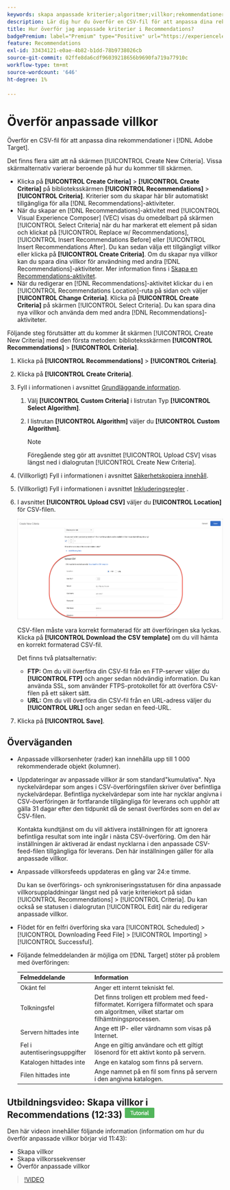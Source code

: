 ```yaml
---
keywords: skapa anpassade kriterier;algoritmer;villkor;rekommendationer villkor;csv;ftp;upload csv
description: Lär dig hur du överför en CSV-fil för att anpassa dina rekommendationer i Adobe [!DNL Target] Recommendations.
title: Hur överför jag anpassade kriterier i Recommendations?
badgePremium: label="Premium" type="Positive" url="https://experienceleague.adobe.com/docs/target/using/introduction/intro.html?lang=sv-SE#premium newtab=true" tooltip="Se vad som ingår i Target Premium."
feature: Recommendations
exl-id: 33434121-e0ae-4b82-b1dd-78b9738026cb
source-git-commit: 02ffe8da6cdf96039218656b9690fa719a77910c
workflow-type: tm+mt
source-wordcount: '646'
ht-degree: 1%

---
```


# Överför anpassade villkor

Överför en CSV-fil för att anpassa dina rekommendationer i [!DNL Adobe Target].

Det finns flera sätt att nå skärmen [!UICONTROL Create New Criteria]. Vissa skärmalternativ varierar beroende på hur du kommer till skärmen.

* Klicka på **[!UICONTROL Create Criteria]** > **[!UICONTROL Create Criteria]** på biblioteksskärmen **[!UICONTROL Recommendations]** > **[!UICONTROL Criteria]**. Kriterier som du skapar här blir automatiskt tillgängliga för alla [!DNL Recommendations]-aktiviteter.
* När du skapar en [!DNL Recommendations]-aktivitet med [!UICONTROL Visual Experience Composer] (VEC) visas du omedelbart på skärmen [!UICONTROL Select Criteria] när du har markerat ett element på sidan och klickat på [!UICONTROL Replace w/ Recommendations], [!UICONTROL Insert Recommendations Before] eller [!UICONTROL Insert Recommendations After]. Du kan sedan välja ett tillgängligt villkor eller klicka på **[!UICONTROL Create Criteria]**. Om du skapar nya villkor kan du spara dina villkor för användning med andra [!DNL Recommendations]-aktiviteter. Mer information finns i [Skapa en Recommendations-aktivitet](/help/main/c-recommendations/t-create-recs-activity/create-recs-activity.md).
* När du redigerar en [!DNL Recommendations]-aktivitet klickar du i en [!UICONTROL Recommendations Location]-ruta på sidan och väljer **[!UICONTROL Change Criteria]**. Klicka på **[!UICONTROL Create Criteria]** på skärmen [!UICONTROL Select Criteria]. Du kan spara dina nya villkor och använda dem med andra [!DNL Recommendations]-aktiviteter.

Följande steg förutsätter att du kommer åt skärmen [!UICONTROL Create New Criteria] med den första metoden: biblioteksskärmen **[!UICONTROL Recommendations]** > **[!UICONTROL Criteria]**.

1. Klicka på **[!UICONTROL Recommendations]** > **[!UICONTROL Criteria]**.

1. Klicka på **[!UICONTROL Create Criteria]**.

1. Fyll i informationen i avsnittet [Grundläggande information](/help/main/c-recommendations/c-algorithms/create-new-algorithm.md#info).

   1. Välj **[!UICONTROL Custom Criteria]** i listrutan Typ **[!UICONTROL Select Algorithm]**.

   1. I listrutan **[!UICONTROL Algorithm]** väljer du **[!UICONTROL Custom Algorithm]**.

      >[!NOTE]
      >
      >Föregående steg gör att avsnittet [!UICONTROL Upload CSV] visas längst ned i dialogrutan [!UICONTROL Create New Criteria].

1. (Villkorligt) Fyll i informationen i avsnittet [Säkerhetskopiera innehåll](/help/main/c-recommendations/c-algorithms/create-new-algorithm.md#content).

1. (Villkorligt) Fyll i informationen i avsnittet [Inkluderingsregler](/help/main/c-recommendations/c-algorithms/create-new-algorithm.md#inclusion) .

1. I avsnittet **[!UICONTROL Upload CSV]** väljer du **[!UICONTROL Location]** för CSV-filen.

   ![Överför CSV-avsnitt](assets/upload-csv.png)

   CSV-filen måste vara korrekt formaterad för att överföringen ska lyckas. Klicka på **[!UICONTROL Download the CSV template]** om du vill hämta en korrekt formaterad CSV-fil.

   Det finns två platsalternativ:

   * **FTP:** Om du vill överföra din CSV-fil från en FTP-server väljer du **[!UICONTROL FTP]** och anger sedan nödvändig information. Du kan använda SSL, som använder FTPS-protokollet för att överföra CSV-filen på ett säkert sätt.
   * **URL:** Om du vill överföra din CSV-fil från en URL-adress väljer du **[!UICONTROL URL]** och anger sedan en feed-URL.

1. Klicka på **[!UICONTROL Save]**.

## Överväganden

* Anpassade villkorsenheter (rader) kan innehålla upp till 1 000 rekommenderade objekt (kolumner).

* Uppdateringar av anpassade villkor är som standard&quot;kumulativa&quot;. Nya nyckelvärdepar som anges i CSV-överföringsfilen skriver över befintliga nyckelvärdepar. Befintliga nyckelvärdepar som inte har nycklar angivna i CSV-överföringen är fortfarande tillgängliga för leverans och upphör att gälla 31 dagar efter den tidpunkt då de senast överfördes som en del av CSV-filen.

  Kontakta kundtjänst om du vill aktivera inställningen för att ignorera befintliga resultat som inte ingår i nästa CSV-överföring. Om den här inställningen är aktiverad är endast nycklarna i den anpassade CSV-feed-filen tillgängliga för leverans. Den här inställningen gäller för alla anpassade villkor.

* Anpassade villkorsfeeds uppdateras en gång var 24:e timme.

  Du kan se överförings- och synkroniseringsstatusen för dina anpassade villkorsuppladdningar längst ned på varje kriteriekort på sidan [!UICONTROL Recommendations] > [!UICONTROL Criteria]. Du kan också se statusen i dialogrutan [!UICONTROL Edit] när du redigerar anpassade villkor.

* Flödet för en felfri överföring ska vara [!UICONTROL Scheduled] > [!UICONTROL Downloading Feed File] > [!UICONTROL Importing] > [!UICONTROL Successful].

* Följande felmeddelanden är möjliga om [!DNL Target] stöter på problem med överföringen:

  | Felmeddelande | Information |
  |--- |--- |
  | Okänt fel | Anger ett internt tekniskt fel. |
  | Tolkningsfel | Det finns troligen ett problem med feed-filformatet. Korrigera filformatet och spara om algoritmen, vilket startar om filhämtningsprocessen. |
  | Servern hittades inte | Ange ett IP- eller värdnamn som visas på Internet. |
  | Fel i autentiseringsuppgifter | Ange en giltig användare och ett giltigt lösenord för ett aktivt konto på servern. |
  | Katalogen hittades inte | Ange en katalog som finns på servern. |
  | Filen hittades inte | Ange namnet på en fil som finns på servern i den angivna katalogen. |

## Utbildningsvideo: Skapa villkor i Recommendations (12:33) ![Tutorial badge](/help/main/assets/tutorial.png)

Den här videon innehåller följande information (information om hur du överför anpassade villkor börjar vid 11:43):

* Skapa villkor
* Skapa villkorssekvenser
* Överför anpassade villkor

>[!VIDEO](https://video.tv.adobe.com/v/27694?quality=12)

